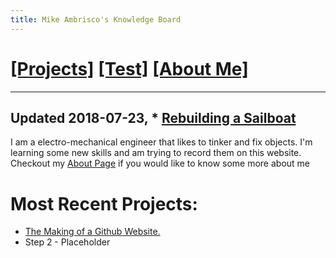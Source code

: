 ```yaml
---
title: Mike Ambrisco's Knowledge Board
---
```

# [[Projects]][0]   [[Test]][1] [[About Me]][6]
---

Updated 2018-07-23, * [Rebuilding a Sailboat][5]
---
I am a electro-mechanical engineer that likes to tinker and fix objects. I'm
learning some new skills and am trying to record them on this website.
Checkout my [About Page][6] if you would like to know some more about me 
# Most Recent Projects:
* [The Making of a Github Website.][4]
* Step 2 - Placeholder

[0]: /projects/
[1]: /test/
[4]: /projects/website/
[5]: /projects/boat/
[6]: /about/
